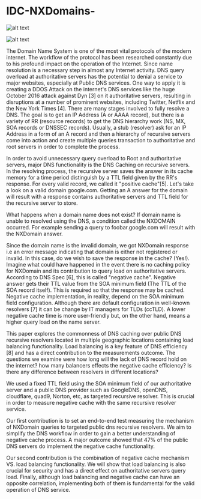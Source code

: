 # IDC-NXDomains-

![alt text](https://i.imgur.com/oKb6twJ.png)

![alt text](https://i.imgur.com/rCnpOr4.png)


The Domain Name System is one of the most vital protocols of the modern internet.
The workflow of the protocol has been researched constantly due to his profound impact on the operation of the Internet. Since name resolution is a necessary step in almost any Internet activity. DNS query overload at authoritative servers has the potential to denial a service to major websites, especially at Public DNS services. One way to apply it is creating a DDOS Attack on the internet's DNS services like the huge October 2016 attack against Dyn [3] on it authoritative servers, resulting in disruptions at a number of prominent websites, including Twitter, Netflix and the New York Times [4].
There are many stages involved to fully resolve a DNS. The goal is to get an IP Address (A or AAAA record), but there is a variety of RR (resource records) to get the DNS hierarchy work (NS, MX, SOA records or DNSSEC records). Usually, a stub (resolver) ask for an IP Address in a form of an A record and then a hierarchy of recursive servers come into action and create multiple queries transaction to authoritative and root servers in order to complete the process.
 
In order to avoid unnecessary query overload to Root and authoritative servers, major DNS functionality is the DNS Caching on recursive servers. In the resolving process, the recursive server saves the answer in its cache memory for a time period distinguish by a TTL field given by the RR's response. For every valid record, we called it "positive cache"[5]. Let's take a look on a valid domain google.com. Getting an A answer for the domain will result with a response contains authoritative servers and TTL field for the recursive server to store.

What happens when a domain name does not exist? If domain name is unable to resolved using the DNS, a condition called the NXDOMAIN occurred. For example sending a query to foobar.google.com will result with the NXDomain answer.  

Since the domain name is the invalid domain, we got NXDomain response i.e an error message indicating that domain is either not registered or invalid. In this case, do we wish to save the response in the cache? (Yes!). Imagine what could have happened in the event there is no caching policy for NXDomain and its contribution to query load on authoritative servers. According to DNS Spec [6], this is called "negative cache". Negative answer gets their TTL value from the SOA minimum field (The TTL of the SOA record itself). This is required so that the response may be cached. Negative cache implementation, in reality, depend on the SOA minimum field configuration. Although there are default configuration in well-known resolvers [7] it can be change by IT managers for TLDs (ccTLD). A lower negative cache time is more user-friendly but, on the other hand, means a higher query load on the name server.
 
This paper explores the commonness of DNS caching over public DNS recursive resolvers located in multiple geographic locations containing load balancing functionality. Load balancing is a key feature of DNS efficiency [8] and has a direct contribution to the measurements outcome. The questions we examine were how long will the lack of DNS record hold on the internet? how many balancers effects the negative cache efficiency? Is there any difference between resolvers in different locations?
 
We used a fixed TTL field using the SOA minimum field of our authoritative server and a public DNS provider such as GoogleDNS, openDNS, cloudflare, quad9, Norton, etc, as targeted recursive resolver. This is crucial in order to measure negative cache with the same recursive resolver service.

Our first contribution is to set an end-to-end test measuring the mechanism of NXDomain queries to targeted public dns recursive resolvers. We aim to simplify the DNS workflow in order to gain a better understanding of negative cache process. A major outcome showed that 47% of the public DNS servers do implement the negative cache functionality.

Our second contribution is the combination of negative cache mechanism VS. load balancing functionality. We will show that load balancing is also crucial for security and has a direct effect on authoritative servers query load. Finally, although load balancing and negative cache can have an opposite correlation, implementing both of them is fundamental for the valid operation of DNS service. 
